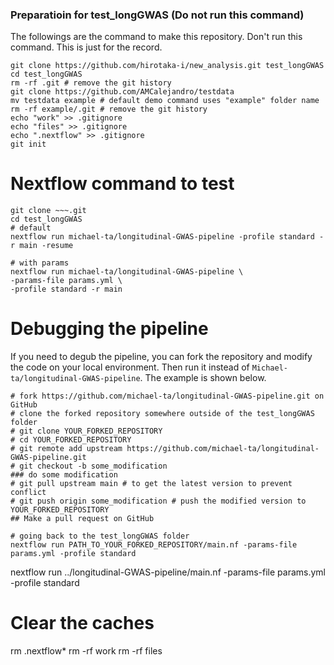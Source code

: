 ### Preparatioin for test_longGWAS (Do not run this command)
The followings are the command to make this repository. Don't run this command. This is just for the record.
```
git clone https://github.com/hirotaka-i/new_analysis.git test_longGWAS
cd test_longGWAS
rm -rf .git # remove the git history
git clone https://github.com/AMCalejandro/testdata
mv testdata example # default demo command uses "example" folder name
rm -rf example/.git # remove the git history
echo "work" >> .gitignore
echo "files" >> .gitignore
echo ".nextflow" >> .gitignore
git init
```

# Nextflow command to test
```
git clone ~~~.git
cd test_longGWAS
# default
nextflow run michael-ta/longitudinal-GWAS-pipeline -profile standard -r main -resume

# with params
nextflow run michael-ta/longitudinal-GWAS-pipeline \
-params-file params.yml \
-profile standard -r main
```



# Debugging the pipeline
If you need to degub the pipeline, you can fork the repository and modify the code on your local environment. Then run it instead of `Michael-ta/longitudinal-GWAS-pipeline`. The example is shown below.
```
# fork https://github.com/michael-ta/longitudinal-GWAS-pipeline.git on GitHub
# clone the forked repository somewhere outside of the test_longGWAS folder
# git clone YOUR_FORKED_REPOSITORY
# cd YOUR_FORKED_REPOSITORY
# git remote add upstream https://github.com/michael-ta/longitudinal-GWAS-pipeline.git
# git checkout -b some_modification
### do some modification
# git pull upstream main # to get the latest version to prevent conflict
# git push origin some_modification # push the modified version to YOUR_FORKED_REPOSITORY
## Make a pull request on GitHub
```
```
# going back to the test_longGWAS folder
nextflow run PATH_TO_YOUR_FORKED_REPOSITORY/main.nf -params-file params.yml -profile standard
```
nextflow run ../longitudinal-GWAS-pipeline/main.nf -params-file params.yml -profile standard


# Clear the caches
rm .nextflow*
rm -rf work
rm -rf files
